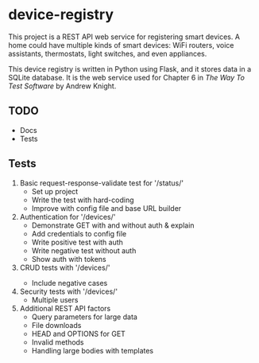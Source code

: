 # device-registry

This project is a REST API web service for registering smart devices.
A home could have multiple kinds of smart devices:
WiFi routers, voice assistants, thermostats, light switches, and even appliances.

This device registry is written in Python using Flask, and it stores data in a SQLite database.
It is the web service used for Chapter 6 in *The Way To Test Software* by Andrew Knight.


## TODO

* Docs
* Tests


## Tests

1. Basic request-response-validate test for '/status/'
   * Set up project
   * Write the test with hard-coding
   * Improve with config file and base URL builder
2. Authentication for '/devices/'
   * Demonstrate GET with and without auth & explain
   * Add credentials to config file
   * Write positive test with auth
   * Write negative test without auth
   * Show auth with tokens
3. CRUD tests with '/devices/<id>'
   * Include negative cases
4. Security tests with '/devices/'
   * Multiple users
5. Additional REST API factors
   * Query parameters for large data
   * File downloads
   * HEAD and OPTIONS for GET
   * Invalid methods
   * Handling large bodies with templates
